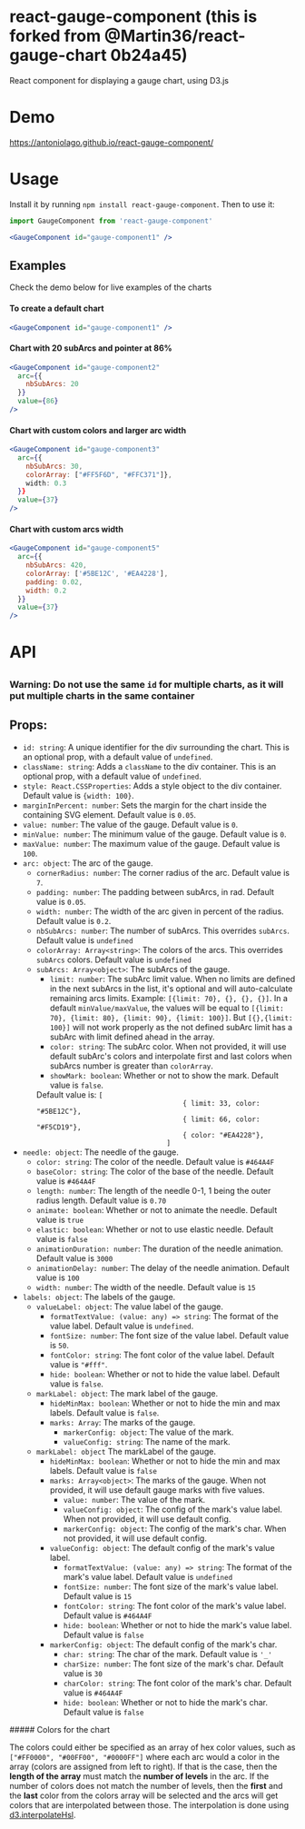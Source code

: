 # react-gauge-component (this is forked from @Martin36/react-gauge-chart 0b24a45)
React component for displaying a gauge chart, using D3.js

# Demo
https://antoniolago.github.io/react-gauge-component/

# Usage
Install it by running `npm install react-gauge-component`. Then to use it:

```jsx
import GaugeComponent from 'react-gauge-component'

<GaugeComponent id="gauge-component1" />
```

## Examples

Check the demo below for live examples of the charts

#### To create a default chart

```jsx
<GaugeComponent id="gauge-component1" />
```

#### Chart with 20 subArcs and pointer at 86%

```jsx
<GaugeComponent id="gauge-component2" 
  arc={{
    nbSubArcs: 20
  }}
  value={86} 
/>
```

#### Chart with custom colors and larger arc width

```jsx
<GaugeComponent id="gauge-component3"
  arc={{
    nbSubArcs: 30,
    colorArray: ["#FF5F6D", "#FFC371"]},
    width: 0.3
  }}
  value={37} 
/>
```

#### Chart with custom arcs width

```jsx
<GaugeComponent id="gauge-component5"
  arc={{
    nbSubArcs: 420,
    colorArray: ['#5BE12C', '#EA4228'],
    padding: 0.02,
    width: 0.2
  }}
  value={37}
/>
```


# API

## <GaugeComponent />

### Warning: Do not use the same `id` for multiple charts, as it will put multiple charts in the same container

<h2>Props:</h2>
<ul>
   <li><code>id: string</code>: A unique identifier for the div surrounding the chart. This is an optional prop, with a default value of <code>undefined</code>.</li>
   <li><code>className: string</code>: Adds a <code>className</code> to the div container. This is an optional prop, with a default value of <code>undefined</code>.</li>
   <li><code>style: React.CSSProperties</code>: Adds a style object to the div container. Default value is <code>{width: 100}</code>.</li>
   <li><code>marginInPercent: number</code>: Sets the margin for the chart inside the containing SVG element. Default value is <code>0.05</code>.</li>
   <li><code>value: number</code>: The value of the gauge. Default value is <code>0</code>.</li>
   <li><code>minValue: number</code>: The minimum value of the gauge. Default value is <code>0</code>.</li>
   <li><code>maxValue: number</code>: The maximum value of the gauge. Default value is <code>100</code>.</li>
   <li><code>arc: object</code>: The arc of the gauge.
    <ul>
      <li><code>cornerRadius: number</code>: The corner radius of the arc. Default value is <code>7</code>.</li>
      <li><code>padding: number</code>: The padding between subArcs, in rad. Default value is <code>0.05</code>.</li>
      <li><code>width: number</code>: The width of the arc given in percent of the radius. Default value is <code>0.2</code>.</li>
      <li><code>nbSubArcs: number</code>: The number of subArcs. This overrides <code>subArcs</code>. Default value is <code>undefined</code></li>
      <li><code>colorArray: Array&lt;string&gt;</code>: The colors of the arcs. This overrides <code>subArcs</code> colors. Default value is <code>undefined</code></li>
      <li><code>subArcs: Array&lt;object&gt;</code>: The subArcs of the gauge.
        <ul>
          <li><code>limit: number</code>: The subArc limit value. When no limits are defined in the next subArcs in the list, it's optional and will auto-calculate remaining arcs limits. Example: <code>[{limit: 70}, {}, {}, {}]</code>. In a default <code>minValue/maxValue</code>, the values will be equal to <code>[{limit: 70}, {limit: 80}, {limit: 90}, {limit: 100}]</code>. But <code>[{},{limit: 100}]</code> will not work properly as the not defined subArc limit has a subArc with limit defined ahead in the array.</li>
              <li><code>color: string</code>: The subArc color. When not provided, it will use default subArc's colors and interpolate first and last colors when subArcs number is greater than <code>colorArray</code>.</li>
              <li><code>showMark: boolean</code>: Whether or not to show the mark. Default value is <code>false</code>.</li>
        </ul>
        Default value is: <code>[
                                    { limit: 33, color: "#5BE12C"},
                                    { limit: 66, color: "#F5CD19"},
                                    { color: "#EA4228"},
                                ]</code>
      </li>
    </ul></li>
    <li><code>needle: object</code>: The needle of the gauge.
        <ul>
            <li><code>color: string</code>: The color of the needle. Default value is <code>#464A4F</code></li>
            <li><code>baseColor: string</code>: The color of the base of the needle. Default value is <code>#464A4F</code></li>
            <li><code>length: number</code>: The length of the needle 0-1, 1 being the outer radius length. Default value is <code>0.70</code></li>
            <li><code>animate: boolean</code>: Whether or not to animate the needle. Default value is <code>true</code></li>
            <li><code>elastic: boolean</code>: Whether or not to use elastic needle. Default value is <code>false</code></li>
            <li><code>animationDuration: number</code>: The duration of the needle animation. Default value is <code>3000</code></li>
            <li><code>animationDelay: number</code>: The delay of the needle animation. Default value is <code>100</code></li>
            <li><code>width: number</code>: The width of the needle. Default value is <code>15</code></li>
        </ul>
    </li>
    <li><code>labels: object</code>: The labels of the gauge.
      <ul>
         <li><code>valueLabel: object</code>: The value label of the gauge.
            <ul>
               <li><code>formatTextValue: (value: any) => string</code>: The format of the value label. Default value is <code>undefined</code>.</li>
               <li><code>fontSize: number</code>: The font size of the value label. Default value is <code>50</code>.</li>
               <li><code>fontColor: string</code>: The font color of the value label. Default value is <code>"#fff"</code>.</li>
               <li><code>hide: boolean</code>: Whether or not to hide the value label. Default value is <code>false</code>.</li>
            </ul></li>
         <li><code>markLabel: object</code>: The mark label of the gauge.
            <ul>
               <li><code>hideMinMax: boolean</code>: Whether or not to hide the min and max labels. Default value is <code>false</code>.</li>
               <li><code>marks: Array</code>: The marks of the gauge.
                  <ul>
                     <li><code>markerConfig: object</code>: The value of the mark.</li>
                     <li><code>valueConfig: string</code>: The name of the mark.</li>
                  </ul>
               </li>
            </ul>
          </li>
          <li><code>markLabel: object</code> The markLabel of the gauge.
            <ul>
                <li><code>hideMinMax: boolean</code>: Whether or not to hide the min and max labels. Default value is <code>false</code></li>
                <li><code>marks: Array&lt;object&gt;</code>: The marks of the gauge. When not provided, it will use default gauge marks with five values.
                    <ul>
                        <li><code>value: number</code>: The value of the mark.</li>
                        <li><code>valueConfig: object</code>: The config of the mark's value label. When not provided, it will use default config.</li>
                        <li><code>markerConfig: object</code>: The config of the mark's char. When not provided, it will use default config.</li>
                    </ul>
                  </li>
                <li><code>valueConfig: object</code>: The default config of the mark's value label.
                    <ul>
                        <li><code>formatTextValue: (value: any) => string</code>: The format of the mark's value label. Default value is <code>undefined</code></li>
                        <li><code>fontSize: number</code>: The font size of the mark's value label. Default value is <code>15</code></li>
                        <li><code>fontColor: string</code>: The font color of the mark's value label. Default value is <code>#464A4F</code></li>
                        <li><code>hide: boolean</code>: Whether or not to hide the mark's value label. Default value is <code>false</code></li>
                    </ul>
                  </li>
                <li><code>markerConfig: object</code>: The default config of the mark's char.
                  <ul>
                      <li><code>char: string</code>: The char of the mark. Default value is <code>'_'</code></li>
                      <li><code>charSize: number</code>: The font size of the mark's char. Default value is <code>30</code></li>
                      <li><code>charColor: string</code>: The font color of the mark's char. Default value is <code>#464A4F</code></li>
                      <li><code>hide: boolean</code>: Whether or not to hide the mark's char. Default value is <code>false</code></li>
                  </ul>
                </li>
            </ul>
        </li>
      </ul>
    </li>
</ul>
##### Colors for the chart

The colors could either be specified as an array of hex color values, such as `["#FF0000", "#00FF00", "#0000FF"]` where
each arc would a color in the array (colors are assigned from left to right). If that is the case, then the **length of the array**
must match the **number of levels** in the arc.
If the number of colors does not match the number of levels, then the **first** and the **last** color from the colors array will
be selected and the arcs will get colors that are interpolated between those. The interpolation is done using [d3.interpolateHsl](https://github.com/d3/d3-interpolate#interpolateHsl).
